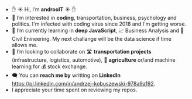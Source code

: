 - ✋ &#9728; Hi, I’m **androoIT** &#9728; ✋
- 👀 I’m interested in **coding**, transportation, business, psychology and politics. I'm infected with coding virus since 2018 and I'm getting worse.
- 🌱 I’m currently learning in **deep JavaScript**, 📈 Business Analysis and :flight_departure: Civil Enineering. My next challange will be the data science if time allows me.
- 💞️ I’m looking to collaborate on :motorway: **transportation projects** (infrastructure, logistics, automotive), 🚜 **agriculture** or/and machine learning for :moneybag: stock exchange.
- :left_speech_bubble: You can **reach me by** writting on **LinkedIn** https://pl.linkedin.com/in/andrzej-kobuszewski-978a9a192.
- I appreciate your time spent on reviewing my repos. 


